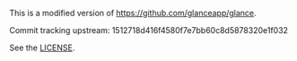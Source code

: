 This is a modified version of https://github.com/glanceapp/glance.

Commit tracking upstream: 1512718d416f4580f7e7bb60c8d5878320e1f032

See the [LICENSE](LICENSE).
